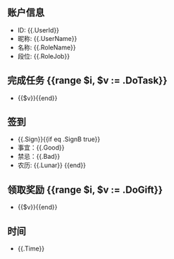## 账户信息
* ID: {{.UserId}}
* 昵称: {{.UserName}}
* 名称: {{.RoleName}}
* 段位: {{.RoleJob}}

## 完成任务 {{range $i, $v := .DoTask}}
* {{$v}}{{end}}

## 签到 
* {{.Sign}}{{if eq .SignB true}}
* 事宜：{{.Good}}
* 禁忌：{{.Bad}}
* 农历: {{.Lunar}}
{{end}}

## 领取奖励 {{range $i, $v := .DoGift}}
* {{$v}}{{end}}

## 时间
* {{.Time}}
